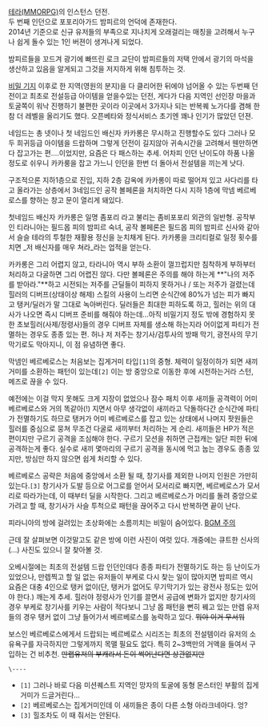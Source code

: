 [테라(MMORPG)](%ED%85%8C%EB%9D%BC%28MMORPG%29.md)의 인스턴스 던전.  
두 번째 인던으로 포포리아가드 밤피르의 언덕에 존재한다.  
2014년 기준으로 신규 유저들의 부족으로 지나치게 오래걸리는 매칭을 고려해서 누구나 쉽게 돌수 있는 1인 버젼이 생겨나게 되었다.

밤피르들을 꼬드겨 광기에 빠뜨린 로크 교단이 밤피르들의 저택 안에서 광기의 마석을 생산하고 있음을 알게되고 그것을 저지하게 위해 침투하는
것.

[비밀 기지](%EB%B9%84%EB%B0%80%20%EA%B8%B0%EC%A7%80.md) 이후로 한 지역(영원의 분지)을 다
클리어한 뒤에야 넘어올 수 있는 두번째 던전이고 최초로 전설등급 아이템을 얻을수있는 던전, 게다가 다음 지역인 선인장 마을과 토굴쪽이 워낙
진행하기 불편한 곳이라 이곳에서 3가지나 되는 반복퀘 노가다를 겸해 한참 더 레벨을 올리기도 했다. 오픈베타와 정식서비스 초기엔 꽤나 인기가
많았던 던젼.

네임드는 총 넷이나 첫 네임드인 배신자 카카롱은 무시하고 진행할수도 있다 그러나 모두 희귀등급 아이템을 드랍하며 그렇게 던전이 길지않아
귀속시간을 고려해서 웬만하면 다 잡고가는 편....이었지만, 요즘은 다 패스하는 추세. 어차피 인던 난이도야 하품 나올 정도로 쉬우니
카카룽을 잡고 가느니 인던을 한번 더 돌아서 전설템을 끼는게 낫다.

구조적으론 지하1층으로 진입, 지하 2층 감옥에 카카롱이 따로 떨어져 있고 사다리를 타고 올라가는 상층에서 3네임드인 공작 볼페론을 처치하면
다시 지하 1층에 막넴 베르베로스를 향하는 창고 문이 열리게 돼있다.

첫네임드 배신자 카카롱은 일명 좀포리 라고 불리는 좀비포포리 외관의 일반형. 공작부인 티라니아는 필드몹 피의 밤피르 숙녀, 공작 볼페론은
필드몹 피의 밤피르 신사와 같아서 슬슬 테라의 투철한 재활용 정신을 눈치채게 된다. 카카롱을 크리티컬로 일정 횟수를 치면 _저 배신자를 매우
쳐라_라는 업적을 얻는다.

카카롱은 그리 어렵지 않고, 타라니아 역시 부하 소환이 껄끄럽지만 침착하게 부하부터 처리하고 다굴하면 그리 어렵진 않다. 다만 볼페론은
주의를 해야 하는게 **"나의 저주를 받아라."**하고 시전되는 저주를 근딜들이 피하지 못하거나 / 또는 저주가 걸렸는데 힐러의
디버프(상태이상 해제) 스킬의 사용이 느리면 순식간에 80%가 넘는 피가 빠지고 탱커/딜러가 말 그대로 녹아버린다. 딜러들은 최대한 피하도록
하고, 힐러는 위의 대사가 나오면 즉시 디버프 준비를 해줘야 하는데...아직 비밀기지 정도 밖에 경험하지 못한 초보힐러(사제/정령사)들의
경우 디버프 자체를 생소해 하는지라 어이없게 파티가 전멸하는 경우도 종종 있는 편. 허나 저 저주는 창기사/검투사의 방패 막기, 광전사의
무기 막기로도 막아지니, 이 점 유념하면 좋다.

막넴인 베르베로스는 처음보는 집게거미 타입`[1]`의 중형. 체력이 일정이하가 되면 새끼 거미를 소환하는 패턴이 있는데`[2]` 이는 방
중앙으로 이동한 후에 시전하는거라 스턴, 메즈로 끊을 수 있다.

예전에는 이걸 막지 못해도 크게 지장이 없었으나 잠수 패치 이후 새끼들 공격력이 어미 베르베로스와 거의 똑같아(!) 지면서 아무 생각없이
새끼라고 닥돌하다간 순식간에 파티가 전멸하기도 하므로 탱커가 어미 베르베로스를 잡고 있는 상태에서 나머지 팟원들은 힐러를 중심으로 뭉쳐
무조건 다굴로 새끼부터 처리하는 게 순리. 새끼들은 HP가 적은 편이지만 구르기 공격을 조심해야 한다. 구르기 모션을 취하면 근접캐는 일단
피한 뒤에 공격하는게 좋다. 실수로 새끼 몇마리의 구르기 공격을 동시에 먹고 눕는 경우도 종종 있지만, 방심만 하지 않으면 쉽게 처리할 수
있다.

베르베로스 공략은 처음에 중앙에서 소환 될 때, 창기사를 제외한 나머지 인원은 가만히 있는다.`[3]` 창기사가 도발 등으로 어그로를 얻어서
모서리로 빠지면, 베르베로스가 모서리로 따라가는데, 이 때부터 딜을 시작한다. 그리고 베르베로스가 머리를 돌려 중앙으로 가려고 할 때,
창기사가 사슬 투척으로 패턴을 끊어주고 다시 반복하면 끝이 난다.

피라니아의 방에 걸려있는 초상화에는 소름끼치는 비밀이 숨어있다. [BGM
주의](http://gall.dcinside.com/list.php?id=tera&no=148143)

근데 잘 살펴보면 이것말고도 같은 방에 이런 사진이 여럿 있다. 개중에는 큐트한 신사의(...) 사진도 있으니 잘 찾아볼 것.

오베시절에는 최초의 전설템 드랍 인던인데다 종종 파티가 전멸하기도 하는 등 난이도가 있었으나, 만렙찍고 할 일 없는 유저들이 부케로 다시
찾는 일이 많아지면 밤피르 역시 요즘은 대충 4인으로 탱커 없이(단, 탱커가 없어도 무기막기가 있는 광전사 정도는 있어야 한다.) 깨는게
추세. 힐러야 정령사가 인기를 끌면서 공급에 변화가 없지만 창기사의 경우 부케로 창기사를 키우는 사람이 적다보니 그냥 몹 패턴을 뻔히 꿰고
있는 만렙 유저들의 경우 탱커 없이 그냥 들어가서 베르베로스를 농락하고 있다. <del>뭐야 이거 무서워</del>

보스인 베르베로스에게서 드랍되는 베르베로스 시리즈는 최초의 전설템이라 유저의 소유욕구를 자극하지만 그렇게까지 목맬 필요도 없다. 특히
2~3백만의 거액을 들여서 구입하는 건 비추천. <del>만랩유저의 부캐라서 돈이 썩어난다면 상관없지만</del>

`\----`

  * `[1]` 그러나 바로 다음 미션퀘스트 지역인 망자의 토굴에 동형 몬스터인 부활의 집게거미가 드글거린다...
  * `[2]` 베르베로스는 집게거미인데 이 새끼들은 종이 다른 소형 아라크네아다. 엉?
  * `[3]` 힐조차도 이 때 줘서는 안된다.

